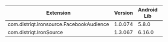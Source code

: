 
| Extension | Version | Android Lib | iOS Lib |
| --- | --- | --- | --- |
| com.distriqt.ironsource.FacebookAudience | 1.0.074 | 5.8.0 | 5.8.0 |
| com.distriqt.IronSource | 1.3.067 | 6.16.0 | 6.16.0 |
